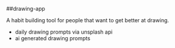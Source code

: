 ##drawing-app

A habit building tool for people that want to get better at drawing.
- daily drawing prompts via unsplash api
- ai generated drawing prompts